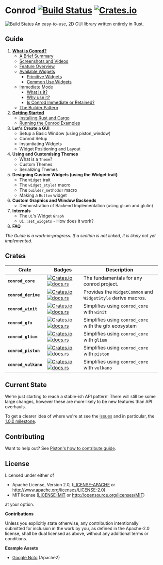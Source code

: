 # Conrod [![Build Status](https://travis-ci.org/PistonDevelopers/conrod.svg?branch=master)](https://travis-ci.org/PistonDevelopers/conrod) [![Crates.io](https://img.shields.io/crates/l/conrod_core.svg)](https://github.com/PistonDevelopers/conrod/blob/master/LICENSE)
[![Build Status](https://dev.azure.com/K1720055F/conrod/_apis/build/status/alanpoon.conrod%20(1)?branchName=master)](https://dev.azure.com/K1720055F/conrod/_build/latest?definitionId=3&branchName=master)
An easy-to-use, 2D GUI library written entirely in Rust.

Guide
-----

1. [**What is Conrod?**][1]
    - [A Brief Summary][1.1]
    - [Screenshots and Videos][1.2]
    - [Feature Overview][1.3]
    - [Available Widgets][1.4]
        - [Primitive Widgets][1.4.1]
        - [Common Use Widgets][1.4.2]
    - [Immediate Mode][1.5]
        - [What is it?][1.5.1]
        - [Why use it?][1.5.2]
        - [Is Conrod Immediate or Retained?][1.5.3]
    - [The Builder Pattern][1.6]
2. [**Getting Started**][2]
    - [Installing Rust and Cargo][2.1]
    - [Running the Conrod Examples][2.2]
3. **Let's Create a GUI**
    - Setup a Basic Window (using piston_window)
    - Conrod Setup
    - Instantiating Widgets
    - Widget Positioning and Layout
4. **Using and Customising Themes**
    - What is a `Theme`?
    - Custom Themes
    - Serializing Themes
5. **Designing Custom Widgets (using the Widget trait)**
    - The `Widget` trait
    - The `widget_style!` macro
    - The `builder_methods!` macro
    - Making a `Button` widget
6. **Custom Graphics and Window Backends**
    - Demonstration of Backend Implementation (using glium and glutin)
7. **Internals**
    - The `Ui`'s Widget `Graph`
    - `Ui::set_widgets` - How does it work?
8. **FAQ**

*The Guide is a work-in-progress. If a section is not linked, it is likely not yet implemented.*


Crates
------

| Crate | Badges | Description |
| --- | --- | --- |
| **`conrod_core`** | [![Crates.io](https://img.shields.io/crates/v/conrod_core.svg)](https://crates.io/crates/conrod_core) [![docs.rs](https://docs.rs/conrod_core/badge.svg)](https://docs.rs/conrod_core/) | The fundamentals for any conrod project. |
| **`conrod_derive`** | [![Crates.io](https://img.shields.io/crates/v/conrod_derive.svg)](https://crates.io/crates/conrod_derive) [![docs.rs](https://docs.rs/conrod_derive/badge.svg)](https://docs.rs/conrod_derive/) | Provides the `WidgetCommon` and `WidgetStyle` derive macros. |
| **`conrod_winit`** | [![Crates.io](https://img.shields.io/crates/v/conrod_winit.svg)](https://crates.io/crates/conrod_winit) [![docs.rs](https://docs.rs/conrod_winit/badge.svg)](https://docs.rs/conrod_winit/) | Simplifies using `conrod_core` with `winit` |
| **`conrod_gfx`** | [![Crates.io](https://img.shields.io/crates/v/conrod_gfx.svg)](https://crates.io/crates/conrod_gfx) [![docs.rs](https://docs.rs/conrod_gfx/badge.svg)](https://docs.rs/conrod_gfx/) | Simplifies using `conrod_core` with the gfx ecosystem |
| **`conrod_glium`** | [![Crates.io](https://img.shields.io/crates/v/conrod_glium.svg)](https://crates.io/crates/conrod_glium) [![docs.rs](https://docs.rs/conrod_glium/badge.svg)](https://docs.rs/conrod_glium/) | Simplifies using `conrod_core` with `glium` |
| **`conrod_piston`** | [![Crates.io](https://img.shields.io/crates/v/conrod_piston.svg)](https://crates.io/crates/conrod_piston) [![docs.rs](https://docs.rs/conrod_piston/badge.svg)](https://docs.rs/conrod_piston/) | Simplifies using `conrod_core` with `piston` |
| **`conrod_vulkano`** | [![Crates.io](https://img.shields.io/crates/v/conrod_vulkano.svg)](https://crates.io/crates/conrod_vulkano) [![docs.rs](https://docs.rs/conrod_vulkano/badge.svg)](https://docs.rs/conrod_vulkano/) | Simplifies using `conrod_core` with `vulkano` |


Current State
-------------

We're just starting to reach a stable-ish API pattern! There will still be some
large changes, however these are more likely to be new features than API
overhauls.

To get a clearer idea of where we're at see the [issues] and in particular, the
[1.0.0 milestone].


Contributing
------------

Want to help out? See [Piston's how to contribute guide][Contributing].


License
-------

Licensed under either of

 * Apache License, Version 2.0, ([LICENSE-APACHE](LICENSE-APACHE) or http://www.apache.org/licenses/LICENSE-2.0)
 * MIT license ([LICENSE-MIT](LICENSE-MIT) or http://opensource.org/licenses/MIT)

at your option.


**Contributions**

Unless you explicitly state otherwise, any contribution intentionally submitted
for inclusion in the work by you, as defined in the Apache-2.0 license, shall be
dual licensed as above, without any additional terms or conditions.

**Example Assets**

- [Google Noto](https://www.google.com/get/noto/) (Apache2)


[The API Documentation]: https://docs.rs/conrod/
[The Guide]: https://docs.rs/conrod/latest/conrod/guide/index.html

[1]:        https://docs.rs/conrod/latest/conrod/guide/chapter_1/index.html
[1.1]:      https://docs.rs/conrod/latest/conrod/guide/chapter_1/index.html#a-brief-history
[1.2]:      https://docs.rs/conrod/latest/conrod/guide/chapter_1/index.html#screenshots-and-videos
[1.3]:      https://docs.rs/conrod/latest/conrod/guide/chapter_1/index.html#feature-overview
[1.4]:      https://docs.rs/conrod/latest/conrod/guide/chapter_1/index.html#available-widgets
[1.4.1]:    https://docs.rs/conrod/latest/conrod/guide/chapter_1/index.html#primitive-widgets
[1.4.2]:    https://docs.rs/conrod/latest/conrod/guide/chapter_1/index.html#common-use-widgets
[1.5]:      https://docs.rs/conrod/latest/conrod/guide/chapter_1/index.html#immediate-mode
[1.5.1]:    https://docs.rs/conrod/latest/conrod/guide/chapter_1/index.html#what-is-it
[1.5.2]:    https://docs.rs/conrod/latest/conrod/guide/chapter_1/index.html#why-use-it
[1.5.3]:    https://docs.rs/conrod/latest/conrod/guide/chapter_1/index.html#is-conrod-immediate-or-retained
[1.6]:      https://docs.rs/conrod/latest/conrod/guide/chapter_1/index.html#the-builder-pattern
[2]:        https://docs.rs/conrod/latest/conrod/guide/chapter_2/index.html
[2.1]:      https://docs.rs/conrod/latest/conrod/guide/chapter_2/index.html#installing-rust-and-cargo
[2.2]:      https://docs.rs/conrod/latest/conrod/guide/chapter_2/index.html#running-the-conrod-examples

[issues]: https://github.com/PistonDevelopers/conrod/issues
[1.0.0 milestone]: https://github.com/PistonDevelopers/conrod/milestones/1.0.0

[Contributing]: https://github.com/PistonDevelopers/piston/blob/master/CONTRIBUTING.md
